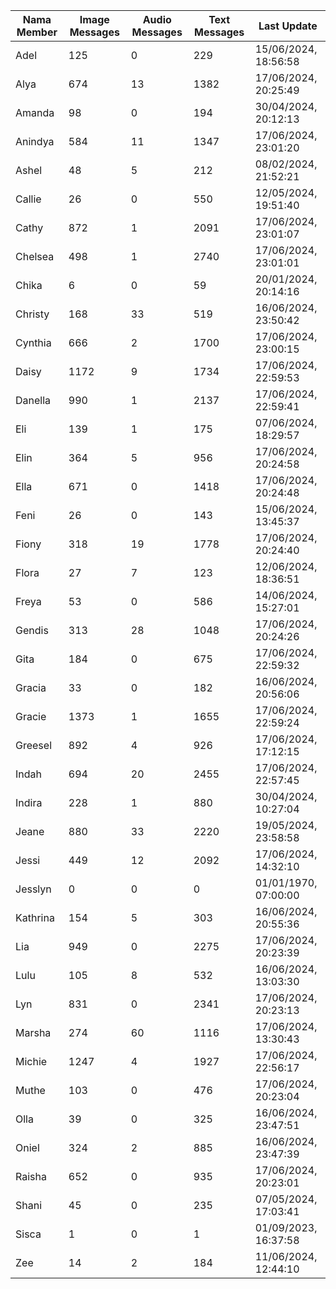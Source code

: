 | Nama Member | Image Messages | Audio Messages | Text Messages | Last Update |
| ------ | -------------- | -------------- | ------------- | ------------ |
| Adel | 125 | 0 | 229 | 15/06/2024, 18:56:58 |
| Alya | 674 | 13 | 1382 | 17/06/2024, 20:25:49 |
| Amanda | 98 | 0 | 194 | 30/04/2024, 20:12:13 |
| Anindya | 584 | 11 | 1347 | 17/06/2024, 23:01:20 |
| Ashel | 48 | 5 | 212 | 08/02/2024, 21:52:21 |
| Callie | 26 | 0 | 550 | 12/05/2024, 19:51:40 |
| Cathy | 872 | 1 | 2091 | 17/06/2024, 23:01:07 |
| Chelsea | 498 | 1 | 2740 | 17/06/2024, 23:01:01 |
| Chika | 6 | 0 | 59 | 20/01/2024, 20:14:16 |
| Christy | 168 | 33 | 519 | 16/06/2024, 23:50:42 |
| Cynthia | 666 | 2 | 1700 | 17/06/2024, 23:00:15 |
| Daisy | 1172 | 9 | 1734 | 17/06/2024, 22:59:53 |
| Danella | 990 | 1 | 2137 | 17/06/2024, 22:59:41 |
| Eli | 139 | 1 | 175 | 07/06/2024, 18:29:57 |
| Elin | 364 | 5 | 956 | 17/06/2024, 20:24:58 |
| Ella | 671 | 0 | 1418 | 17/06/2024, 20:24:48 |
| Feni | 26 | 0 | 143 | 15/06/2024, 13:45:37 |
| Fiony | 318 | 19 | 1778 | 17/06/2024, 20:24:40 |
| Flora | 27 | 7 | 123 | 12/06/2024, 18:36:51 |
| Freya | 53 | 0 | 586 | 14/06/2024, 15:27:01 |
| Gendis | 313 | 28 | 1048 | 17/06/2024, 20:24:26 |
| Gita | 184 | 0 | 675 | 17/06/2024, 22:59:32 |
| Gracia | 33 | 0 | 182 | 16/06/2024, 20:56:06 |
| Gracie | 1373 | 1 | 1655 | 17/06/2024, 22:59:24 |
| Greesel | 892 | 4 | 926 | 17/06/2024, 17:12:15 |
| Indah | 694 | 20 | 2455 | 17/06/2024, 22:57:45 |
| Indira | 228 | 1 | 880 | 30/04/2024, 10:27:04 |
| Jeane | 880 | 33 | 2220 | 19/05/2024, 23:58:58 |
| Jessi | 449 | 12 | 2092 | 17/06/2024, 14:32:10 |
| Jesslyn | 0 | 0 | 0 | 01/01/1970, 07:00:00 |
| Kathrina | 154 | 5 | 303 | 16/06/2024, 20:55:36 |
| Lia | 949 | 0 | 2275 | 17/06/2024, 20:23:39 |
| Lulu | 105 | 8 | 532 | 16/06/2024, 13:03:30 |
| Lyn | 831 | 0 | 2341 | 17/06/2024, 20:23:13 |
| Marsha | 274 | 60 | 1116 | 17/06/2024, 13:30:43 |
| Michie | 1247 | 4 | 1927 | 17/06/2024, 22:56:17 |
| Muthe | 103 | 0 | 476 | 17/06/2024, 20:23:04 |
| Olla | 39 | 0 | 325 | 16/06/2024, 23:47:51 |
| Oniel | 324 | 2 | 885 | 16/06/2024, 23:47:39 |
| Raisha | 652 | 0 | 935 | 17/06/2024, 20:23:01 |
| Shani | 45 | 0 | 235 | 07/05/2024, 17:03:41 |
| Sisca | 1 | 0 | 1 | 01/09/2023, 16:37:58 |
| Zee | 14 | 2 | 184 | 11/06/2024, 12:44:10 |
